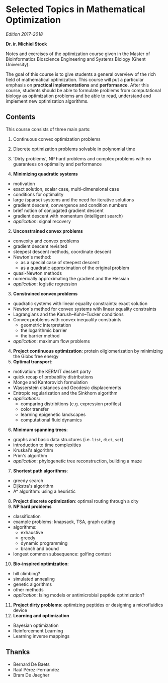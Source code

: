 # Selected Topics in Mathematical Optimization

*Edition 2017-2018*

**Dr. ir. Michiel Stock**

Notes and exercises of the optimization course given in the Master of Bioinformatics Bioscience Engineering and Systems Biology (Ghent University).

The goal of this course is to give students a general overview of the rich field of mathematical optimization. This course will put a particular emphasis on **practical implementations** and **performance**. After this course, students should be able to formulate problems from computational biology as optimization problems and be able to read, understand and implement new optimization algorithms.

## Contents

This course consists of three main parts:
1. Continuous convex optimization problems
2. Discrete optimization problems solvable in polynomial time
3. 'Dirty problems', NP hard problems and complex problems with no guarantees on optimality and performance


1. **Minimizing quadratic systems**
  - motivation
  - exact solution, scalar case, multi-dimensional case
  - conditions for optimality
  - large (sparse) systems and the need for iterative solutions
  - gradient descent, convergence and condition numbers
  - brief notion of conjugated gradient descent
  - gradient descent with momentum (intelligent search)
  - *application*: signal recovery
2. **Unconstrained convex problems**
  - convexity and convex problems
  - gradient descent revisited
  - steepest descent methods, coordinate descent
  - Newton's method:
    - as a special case of steepest descent
    - as a quadratic approximation of the original problem
  - quasi-Newton methods
  - numerically approximating the gradient and the Hessian
  - *application*: logistic regression
3. **Constrained convex problems**
  - quadratic systems with linear equality constraints: exact solution
  - Newton's method for convex systems with linear equality constraints
  - Lagrangians and the Karush–Kuhn–Tucker conditions
  - Convex problems with convex inequality constraints
    - geometric interpretation
    - the logarithmic barrier
    - the barrier method
  - *application*: maximum flow problems
4. **Project continuous optimization**: protein oligiomerization by minimizing the Gibbs free energy
5. **Optimal transport**:
  - motivation: the KERMIT dessert party
  - quick recap of probability distributions
  - Monge and Kantorovich formulation
  - Wasserstein distances and Geodesic displacements
  - Entropic regularization and the Sinkhorn algorithm
  - *applications*:
    - comparing distribitions (e.g. expression profiles)
    - color transfer
    - learning epigenetic landscapes
    - computational fluid dynamics
6. **Minimum spanning trees**:
  - graphs and basic data structures (i.e. `list`, `dict`, `set`)
  - introduction to time complexities
  - Kruskal's algorithm
  - Prim's algorithm
  - *application*: phylogenetic tree reconstruction, building a maze
7. **Shortest path algorithms**:
  - greedy search
  - Dijkstra's algorithm
  - A* algorithm: using a heuristic
8. **Project discrete optimization**: optimal routing through a city
9. **NP hard problems**
  - classification
  - example problems: knapsack, TSA, graph cutting
  - algorithms:
    - exhaustive
    - greedy
    - dynamic programming
    - branch and bound
  - longest common subsequence: golfing contest
10. **Bio-inspired optimization**:
  - hill climbing?
  - simulated annealing
  - genetic algorithms
  - other methods
  - *application*: Ising models or antimicrobial peptide optimization?
11. **Project dirty problems**: optimizing peptides or designing a microfluidics device
12. **Learning and optimization**
  - Bayesian optimization
  - Reinforcement Learning
  - Learning inverse mappings


## Thanks

- Bernard De Baets
- Raúl Pérez-Fernández
- Bram De Jaegher
